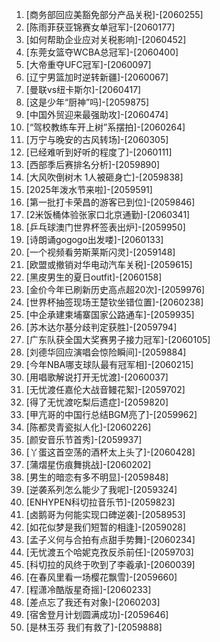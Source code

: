 
1. [商务部回应美豁免部分产品关税]-[2060255]
1. [陈雨菲获亚锦赛女单冠军]-[2060177]
1. [如何帮助企业应对关税影响]-[2060452]
1. [东莞女篮夺WCBA总冠军]-[2060400]
1. [大帝重夺UFC冠军]-[2060097]
1. [辽宁男篮加时逆转新疆]-[2060067]
1. [曼联vs纽卡斯尔]-[2060417]
1. [这是少年“厨神”吗]-[2059875]
1. [中国外贸迎来最强助攻]-[2060474]
1. [“驾校教练车开上树”系摆拍]-[2060264]
1. [万宁与晚安的古风转场]-[2060305]
1. [已经难听到好听的程度了]-[2060111]
1. [西部季后赛排名分析]-[2059890]
1. [大风吹倒树木 1人被砸身亡]-[2059838]
1. [2025年泼水节来啦]-[2059591]
1. [第一批打卡荣昌的游客已到位]-[2059846]
1. [2米饭桶体验张家口北京通勤]-[2060341]
1. [乒乓球澳门世界杯签表出炉]-[2059950]
1. [诗朗诵gogogo出发喽]-[2060133]
1. [一个视频看劳斯莱斯闪灵]-[2059148]
1. [欧盟或撤销对华电动汽车关税]-[2059615]
1. [黑皮男生的夏日outfit]-[2060158]
1. [金价今年已刷新历史高点超20次]-[2059976]
1. [世界杯抽签现场王楚钦坐错位置]-[2060238]
1. [中企承建柬埔寨国家公路通车]-[2059935]
1. [苏木达尔基分歧判定获胜]-[2059794]
1. [广东队获全国大奖赛男子接力冠军]-[2060105]
1. [刘德华回应演唱会惊险瞬间]-[2059884]
1. [今年NBA哪支球队最有冠军相]-[2060215]
1. [用唱歌解说打开无忧渡]-[2060037]
1. [无忧渡任嘉伦大战音鳗花絮]-[2059702]
1. [得了无忧渡吃梨后遗症]-[2059820]
1. [甲亢哥的中国行总结BGM亮了]-[2059962]
1. [陈都灵青瓷拟人化]-[2060226]
1. [颜安音乐节首秀]-[2059937]
1. [丫蛋这首空荡的酒杯太上头了]-[2060428]
1. [蒲熠星伤痕舞挑战]-[2060202]
1. [男生的暗恋有多不明显]-[2059848]
1. [逆袭系列怎么能少了我呢]-[2059324]
1. [ENHYPEN科切拉音乐节]-[2059823]
1. [卤鹅哥为何能实现口碑逆袭]-[2058953]
1. [如花似梦是我们短暂的相逢]-[2059028]
1. [孟子义何与合拍有点甜手势舞]-[2060234]
1. [无忧渡五个哈妮克孜反杀前任]-[2059703]
1. [科切拉的风终于吹到了李羲承]-[2060039]
1. [在春风里看一场樱花飘雪]-[2059660]
1. [程潇冷酷版星奇摇]-[2060233]
1. [差点忘了我还有对象]-[2060203]
1. [宿舍登月计划圆满成功]-[2059646]
1. [是林玉芬 我们有救了]-[2059888]